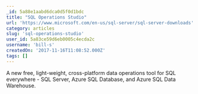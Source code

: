 ```yaml
---
_id: 5a88e1aabd6dca0d5f0d1bdc
title: "SQL Operations Studio"
url: 'https://www.microsoft.com/en-us/sql-server/sql-server-downloads'
category: articles
slug: 'sql-operations-studio'
user_id: 5a83ce59d6eb0005c4ecda2c
username: 'bill-s'
createdOn: '2017-11-16T11:08:52.000Z'
tags: []
---
```


A new free, light-weight, cross-platform data operations tool for SQL everywhere - SQL Server, Azure SQL Database, and Azure SQL Data Warehouse.
